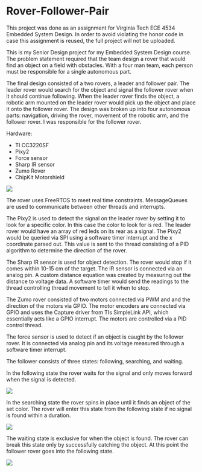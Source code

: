 # Rover-Follower-Pair

This project was done as an assignment for Virginia Tech ECE 4534 Embedded System Design. In order to avoid violating the honor code in case this assignment is reused, the full project will not be uploaded.

This is my Senior Design project for my Embedded System Design course. The problem statement required that the team design a rover that would find an object on a field with obstacles. With a four man team, each person must be responsible for a single autonomous part.

The final design consisted of a two rovers, a leader and follower pair. The leader rover would search for the object and signal the follower rover when it should continue following. When the leader rover finds the object, a robotic arm mounted on the leader rover would pick up the object and place it onto the follower rover. The design was broken up into four autonomous parts: navigation, driving the rover, movement of the robotic arm, and the follower rover. I was responsible for the follower rover.

Hardware:
- TI CC3220SF
- Pixy2
- Force sensor
- Sharp IR sensor
- Zumo Rover
- ChipKit Motorshield

![](https://github.com/hanipman/Rover-Follower-Pair/blob/master/images/still.png)

The rover uses FreeRTOS to meet real time constraints. MessageQueues are used to communicate between other threads and interrupts.

The Pixy2 is used to detect the signal on the leader rover by setting it to look for a specific color. In this case the color to look for is red. The leader rover would have an array of red leds on its rear as a signal. The Pixy2 would be queried via SPI using a software timer interrupt and the x coordinate parsed out. This value is sent to the thread consisting of a PID algorithm to determine the direction of the rover.

The Sharp IR sensor is used for object detection. The rover would stop if it comes within 10-15 cm of the target. The IR sensor is connected via an analog pin. A custom distance equation was created by measuring out the distance to voltage data. A software timer would send the readings to the thread controlling thread movement to tell it when to stop.

The Zumo rover consisted of two motors connected via PWM and and the direction of the motors via GPIO. The motor encoders are connected via GPIO and uses the Capture driver from TIs SimpleLink API, which essentially acts like a GPIO interrupt. The motors are controlled via a PID control thread.

The force sensor is used to detect if an object is caught by the follower rover. It is connected via analog pin and its voltage measured through a software timer interrupt.

The follower consists of three states: following, searching, and waiting.

In the following state the rover waits for the signal and only moves forward when the signal is detected.

![](https://github.com/hanipman/Rover-Follower-Pair/blob/master/images/following_resize.gif)

In the searching state the rover spins in place until it finds an object of the set color. The rover will enter this state from the following state if no signal is found within a duration.

![](https://github.com/hanipman/Rover-Follower-Pair/blob/master/images/searching.gif)

The waiting state is exclusive for when the object is found. The rover can break this state only by successfully catching the object. At this point the follower rover goes into the following state.

![](https://github.com/hanipman/Rover-Follower-Pair/blob/master/images/waiting_for_object.gif)
